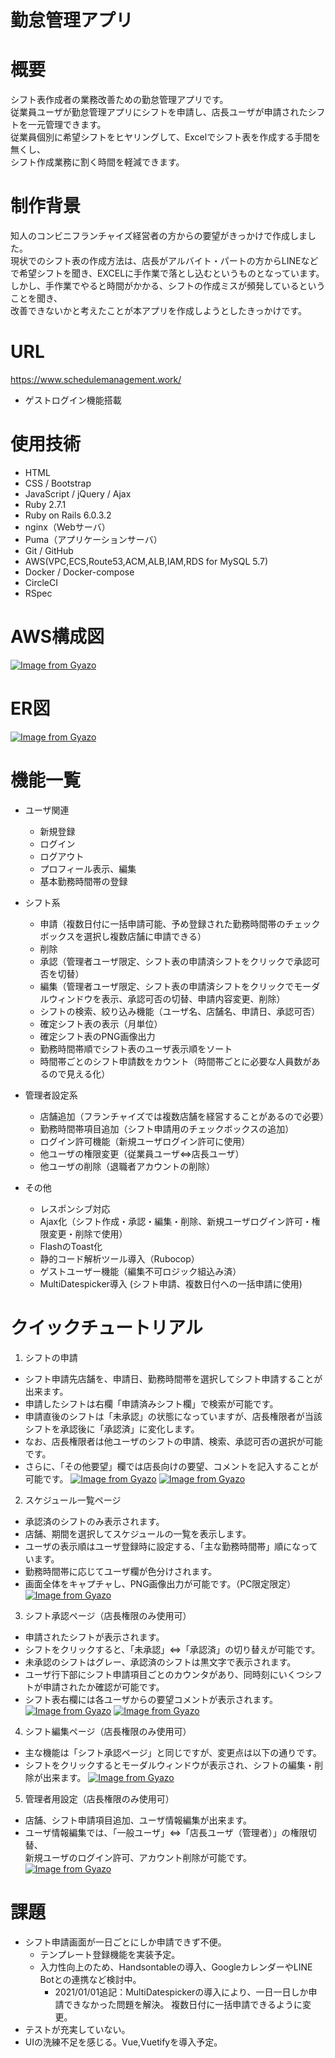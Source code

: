 # 勤怠管理アプリ

# 概要
シフト表作成者の業務改善ための勤怠管理アプリです。<br />
従業員ユーザが勤怠管理アプリにシフトを申請し、店長ユーザが申請されたシフトを一元管理できます。<br />
従業員個別に希望シフトをヒヤリングして、Excelでシフト表を作成する手間を無くし、<br />
シフト作成業務に割く時間を軽減できます。

# 制作背景
知人のコンビニフランチャイズ経営者の方からの要望がきっかけで作成しました。<br />
現状でのシフト表の作成方法は、店長がアルバイト・パートの方からLINEなどで希望シフトを聞き、EXCELに手作業で落とし込むというものとなっています。<br />
しかし、手作業でやると時間がかかる、シフトの作成ミスが頻発しているということを聞き、<br />
改善できないかと考えたことが本アプリを作成しようとしたきっかけです。

# URL
https://www.schedulemanagement.work/
- ゲストログイン機能搭載

# 使用技術
* HTML
* CSS / Bootstrap
* JavaScript / jQuery / Ajax
* Ruby 2.7.1
* Ruby on Rails 6.0.3.2
* nginx（Webサーバ）
* Puma（アプリケーションサーバ）
* Git / GitHub
* AWS(VPC,ECS,Route53,ACM,ALB,IAM,RDS for MySQL 5.7)
* Docker / Docker-compose
* CircleCI
* RSpec

# AWS構成図
[![Image from Gyazo](https://i.gyazo.com/b1e07f086d67a8c83cbf9c0174decb7f.png)](https://gyazo.com/b1e07f086d67a8c83cbf9c0174decb7f)
# ER図
[![Image from Gyazo](https://i.gyazo.com/cfea68de619124993f97e330faa966f7.png)](https://gyazo.com/cfea68de619124993f97e330faa966f7)
# 機能一覧
- ユーザ関連
  - 新規登録
  - ログイン
  - ログアウト
  - プロフィール表示、編集
  - 基本勤務時間帯の登録

- シフト系
  - 申請（複数日付に一括申請可能、予め登録された勤務時間帯のチェックボックスを選択し複数店舗に申請できる）
  - 削除
  - 承認（管理者ユーザ限定、シフト表の申請済シフトをクリックで承認可否を切替）
  - 編集（管理者ユーザ限定、シフト表の申請済シフトをクリックでモーダルウィンドウを表示、承認可否の切替、申請内容変更、削除）
  - シフトの検索、絞り込み機能（ユーザ名、店舗名、申請日、承認可否）
  - 確定シフト表の表示（月単位）
  - 確定シフト表のPNG画像出力
  - 勤務時間帯順でシフト表のユーザ表示順をソート
  - 時間帯ごとのシフト申請数をカウント（時間帯ごとに必要な人員数があるので見える化）

- 管理者設定系
  - 店舗追加（フランチャイズでは複数店舗を経営することがあるので必要）
  - 勤務時間帯項目追加（シフト申請用のチェックボックスの追加）
  - ログイン許可機能（新規ユーザログイン許可に使用）
  - 他ユーザの権限変更（従業員ユーザ⇔店長ユーザ）
  - 他ユーザの削除（退職者アカウントの削除）

- その他
  - レスポンシブ対応
  - Ajax化（シフト作成・承認・編集・削除、新規ユーザログイン許可・権限変更・削除で使用）
  - FlashのToast化
  - 静的コード解析ツール導入（Rubocop）
  - ゲストユーザー機能（編集不可ロジック組込み済）
  - MultiDatespicker導入 (シフト申請、複数日付への一括申請に使用)

# クイックチュートリアル
1. シフトの申請
  - シフト申請先店舗を、申請日、勤務時間帯を選択してシフト申請することが出来ます。
  - 申請したシフトは右欄「申請済みシフト欄」で検索が可能です。
  - 申請直後のシフトは「未承認」の状態になっていますが、店長権限者が当該シフトを承認後に「承認済」に変化します。
  - なお、店長権限者は他ユーザのシフトの申請、検索、承認可否の選択が可能です。
  - さらに、「その他要望」欄では店長向けの要望、コメントを記入することが可能です。
[![Image from Gyazo](https://i.gyazo.com/d69df741220bcee5b4b9cf333642852f.png)](https://gyazo.com/d69df741220bcee5b4b9cf333642852f)
[![Image from Gyazo](https://i.gyazo.com/2c62156534acb532c2cdd9e9b8721ba9.png)](https://gyazo.com/2c62156534acb532c2cdd9e9b8721ba9)

2. スケジュール一覧ページ
  - 承認済のシフトのみ表示されます。
  - 店舗、期間を選択してスケジュールの一覧を表示します。
  - ユーザの表示順はユーザ登録時に設定する、「主な勤務時間帯」順になっています。
  - 勤務時間帯に応じてユーザ欄が色分けされます。
  - 画面全体をキャプチャし、PNG画像出力が可能です。（PC限定限定）
[![Image from Gyazo](https://i.gyazo.com/24b8a263c0c6fa56bb91976143c7e758.png)](https://gyazo.com/24b8a263c0c6fa56bb91976143c7e758)

3. シフト承認ページ（店長権限のみ使用可）
  - 申請されたシフトが表示されます。
  - シフトをクリックすると、「未承認」⇔「承認済」の切り替えが可能です。
  - 未承認のシフトはグレー、承認済のシフトは黒文字で表示されます。
  - ユーザ行下部にシフト申請項目ごとのカウンタがあり、同時刻にいくつシフトが申請されたか確認が可能です。
  - シフト表右欄には各ユーザからの要望コメントが表示されます。
[![Image from Gyazo](https://i.gyazo.com/cd6207eb423285777201456cf10ca769.png)](https://gyazo.com/cd6207eb423285777201456cf10ca769)
[![Image from Gyazo](https://i.gyazo.com/e50e9b3ea51dea74abbb1a2e5e34ea3c.png)](https://gyazo.com/e50e9b3ea51dea74abbb1a2e5e34ea3c)

4. シフト編集ページ（店長権限のみ使用可）
  - 主な機能は「シフト承認ページ」と同じですが、変更点は以下の通りです。
  - シフトをクリックするとモーダルウィンドウが表示され、シフトの編集・削除が出来ます。
[![Image from Gyazo](https://i.gyazo.com/4203a4b0c58acf0ecc4cb4ee67b2e08e.png)](https://gyazo.com/4203a4b0c58acf0ecc4cb4ee67b2e08e)

5. 管理者用設定（店長権限のみ使用可）
  - 店舗、シフト申請項目追加、ユーザ情報編集が出来ます。
  - ユーザ情報編集では、「一般ユーザ」⇔「店長ユーザ（管理者）」の権限切替、<br>
    新規ユーザのログイン許可、アカウント削除が可能です。
[![Image from Gyazo](https://i.gyazo.com/2ebf82fffbdc6fa009b98ab09c12ba38.png)](https://gyazo.com/2ebf82fffbdc6fa009b98ab09c12ba38)

# 課題
- シフト申請画面が一日ごとにしか申請できず不便。
  - テンプレート登録機能を実装予定。
  - 入力性向上のため、Handsontableの導入、GoogleカレンダーやLINE Botとの連携など検討中。
    - 2021/01/01追記：MultiDatespickerの導入により、一日一日しか申請できなかった問題を解決。  複数日付に一括申請できるように変更。
- テストが充実していない。
- UIの洗練不足を感じる。Vue,Vuetifyを導入予定。
